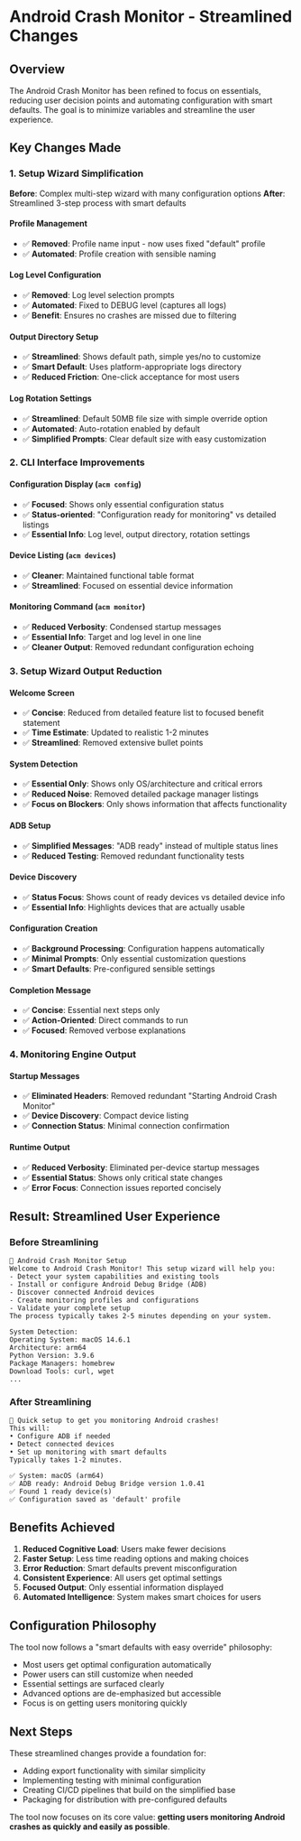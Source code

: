 # Android Crash Monitor - Streamlined Changes

## Overview

The Android Crash Monitor has been refined to focus on essentials, reducing user decision points and automating configuration with smart defaults. The goal is to minimize variables and streamline the user experience.

## Key Changes Made

### 1. Setup Wizard Simplification

**Before**: Complex multi-step wizard with many configuration options
**After**: Streamlined 3-step process with smart defaults

#### Profile Management
- ✅ **Removed**: Profile name input - now uses fixed "default" profile
- ✅ **Automated**: Profile creation with sensible naming

#### Log Level Configuration  
- ✅ **Removed**: Log level selection prompts
- ✅ **Automated**: Fixed to DEBUG level (captures all logs)
- ✅ **Benefit**: Ensures no crashes are missed due to filtering

#### Output Directory Setup
- ✅ **Streamlined**: Shows default path, simple yes/no to customize
- ✅ **Smart Default**: Uses platform-appropriate logs directory
- ✅ **Reduced Friction**: One-click acceptance for most users

#### Log Rotation Settings
- ✅ **Streamlined**: Default 50MB file size with simple override option
- ✅ **Automated**: Auto-rotation enabled by default
- ✅ **Simplified Prompts**: Clear default size with easy customization

### 2. CLI Interface Improvements

#### Configuration Display (`acm config`)
- ✅ **Focused**: Shows only essential configuration status
- ✅ **Status-oriented**: "Configuration ready for monitoring" vs detailed listings
- ✅ **Essential Info**: Log level, output directory, rotation settings

#### Device Listing (`acm devices`)  
- ✅ **Cleaner**: Maintained functional table format
- ✅ **Streamlined**: Focused on essential device information

#### Monitoring Command (`acm monitor`)
- ✅ **Reduced Verbosity**: Condensed startup messages
- ✅ **Essential Info**: Target and log level in one line
- ✅ **Cleaner Output**: Removed redundant configuration echoing

### 3. Setup Wizard Output Reduction

#### Welcome Screen
- ✅ **Concise**: Reduced from detailed feature list to focused benefit statement
- ✅ **Time Estimate**: Updated to realistic 1-2 minutes
- ✅ **Streamlined**: Removed extensive bullet points

#### System Detection
- ✅ **Essential Only**: Shows only OS/architecture and critical errors
- ✅ **Reduced Noise**: Removed detailed package manager listings
- ✅ **Focus on Blockers**: Only shows information that affects functionality

#### ADB Setup
- ✅ **Simplified Messages**: "ADB ready" instead of multiple status lines
- ✅ **Reduced Testing**: Removed redundant functionality tests

#### Device Discovery
- ✅ **Status Focus**: Shows count of ready devices vs detailed device info
- ✅ **Essential Info**: Highlights devices that are actually usable

#### Configuration Creation
- ✅ **Background Processing**: Configuration happens automatically
- ✅ **Minimal Prompts**: Only essential customization questions
- ✅ **Smart Defaults**: Pre-configured sensible settings

#### Completion Message
- ✅ **Concise**: Essential next steps only
- ✅ **Action-Oriented**: Direct commands to run
- ✅ **Focused**: Removed verbose explanations

### 4. Monitoring Engine Output

#### Startup Messages
- ✅ **Eliminated Headers**: Removed redundant "Starting Android Crash Monitor"
- ✅ **Device Discovery**: Compact device listing
- ✅ **Connection Status**: Minimal connection confirmation

#### Runtime Output
- ✅ **Reduced Verbosity**: Eliminated per-device startup messages  
- ✅ **Essential Status**: Shows only critical state changes
- ✅ **Error Focus**: Connection issues reported concisely

## Result: Streamlined User Experience

### Before Streamlining
```
🔧 Android Crash Monitor Setup
Welcome to Android Crash Monitor! This setup wizard will help you:
- Detect your system capabilities and existing tools
- Install or configure Android Debug Bridge (ADB)
- Discover connected Android devices  
- Create monitoring profiles and configurations
- Validate your complete setup
The process typically takes 2-5 minutes depending on your system.

System Detection:
Operating System: macOS 14.6.1
Architecture: arm64  
Python Version: 3.9.6
Package Managers: homebrew
Download Tools: curl, wget
...
```

### After Streamlining  
```
🚀 Quick setup to get you monitoring Android crashes!
This will:
• Configure ADB if needed
• Detect connected devices
• Set up monitoring with smart defaults
Typically takes 1-2 minutes.

✅ System: macOS (arm64)
✅ ADB ready: Android Debug Bridge version 1.0.41
✅ Found 1 ready device(s)
✅ Configuration saved as 'default' profile
```

## Benefits Achieved

1. **Reduced Cognitive Load**: Users make fewer decisions
2. **Faster Setup**: Less time reading options and making choices
3. **Error Reduction**: Smart defaults prevent misconfiguration  
4. **Consistent Experience**: All users get optimal settings
5. **Focused Output**: Only essential information displayed
6. **Automated Intelligence**: System makes smart choices for users

## Configuration Philosophy

The tool now follows a "smart defaults with easy override" philosophy:
- Most users get optimal configuration automatically
- Power users can still customize when needed  
- Essential settings are surfaced clearly
- Advanced options are de-emphasized but accessible
- Focus is on getting users monitoring quickly

## Next Steps

These streamlined changes provide a foundation for:
- Adding export functionality with similar simplicity
- Implementing testing with minimal configuration
- Creating CI/CD pipelines that build on the simplified base
- Packaging for distribution with pre-configured defaults

The tool now focuses on its core value: **getting users monitoring Android crashes as quickly and easily as possible**.